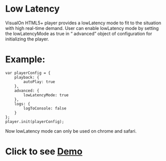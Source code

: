 # Low Latency
VisualOn HTML5+ player provides a lowLatency mode to fit to the situation with high real-time demand. User can enable lowLatency mode by setting the lowLatencyMode as true in “ advanced” object of configuration for initializing the player.

# Example:
    var playerConfig = {
        playback: {
            autoPlay: true
        },
        advanced: {
            lowLatencyMode: true
        },
        logs: {
            logToConsole: false
        }
    };
    player.init(playerConfig);

Now lowLatency mode can only be used on chrome and safari.

# Click to see [Demo](https://www.visualon.com/index.php/html5demo/?demo=low-latency)
